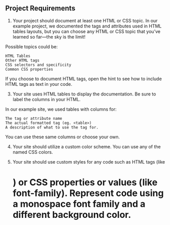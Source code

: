 ## Project Requirements

1. Your project should document at least one HTML or CSS topic. In our example project, we documented the tags and attributes used in HTML tables layouts, but you can choose any HTML or CSS topic that you’ve learned so far—the sky is the limit!

Possible topics could be:

    HTML Tables
    Other HTML tags
    CSS selectors and specificity
    Common CSS properties

If you choose to document HTML tags, open the hint to see how to include HTML tags as text in your code.

3. Your site uses HTML tables to display the documentation. Be sure to label the columns in your HTML.

In our example site, we used tables with columns for:

    The tag or attribute name
    The actual formatted tag (eg. <table>)
    A description of what to use the tag for.

You can use these same columns or choose your own.

4. Your site should utilize a custom color scheme. You can use any of the named CSS colors.

5. Your site should use custom styles for any code such as HTML tags (like <h1>) or CSS properties or values (like font-family). Represent code using a monospace font family and a different background color.
